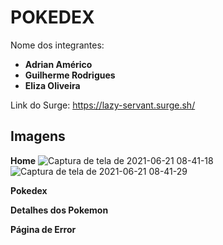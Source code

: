 # POKEDEX

Nome dos integrantes: 
- **Adrian Américo**
- **Guilherme Rodrigues**
- **Eliza Oliveira**

Link do Surge: https://lazy-servant.surge.sh/

## Imagens

**Home**
![Captura de tela de 2021-06-21 08-41-18](https://user-images.githubusercontent.com/73081422/122756426-c6e30600-d26c-11eb-9819-eef38dbca45e.png)
![Captura de tela de 2021-06-21 08-41-29](https://user-images.githubusercontent.com/73081422/122756444-ccd8e700-d26c-11eb-956f-95564dacc5ae.png)

**Pokedex**

**Detalhes dos Pokemon**

**Página de Error**

